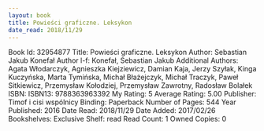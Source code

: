 ```yaml
---
layout: book
title: Powieści graficzne. Leksykon
date_read: 2018/11/29
---
```


Book Id: 32954877
Title: Powieści graficzne. Leksykon
Author: Sebastian Jakub Konefał
Author l-f: Konefał, Sebastian Jakub
Additional Authors: Agata Włodarczyk, Agnieszka Kiejziewicz, Damian Kaja, Jerzy Szyłak, Kinga Kuczyńska, Marta Tymińska, Michał Błażejczyk, Michał Traczyk, Paweł Sitkiewicz, Przemysław Kołodziej, Przemysław Zawrotny, Radosław Bolałek
ISBN: 
ISBN13: 9788363963392
My Rating: 5
Average Rating: 5.00
Publisher: Timof i cisi wspólnicy
Binding: Paperback
Number of Pages: 544
Year Published: 2016
Date Read: 2018/11/29
Date Added: 2017/02/26
Bookshelves: 
Exclusive Shelf: read
Read Count: 1
Owned Copies: 0


